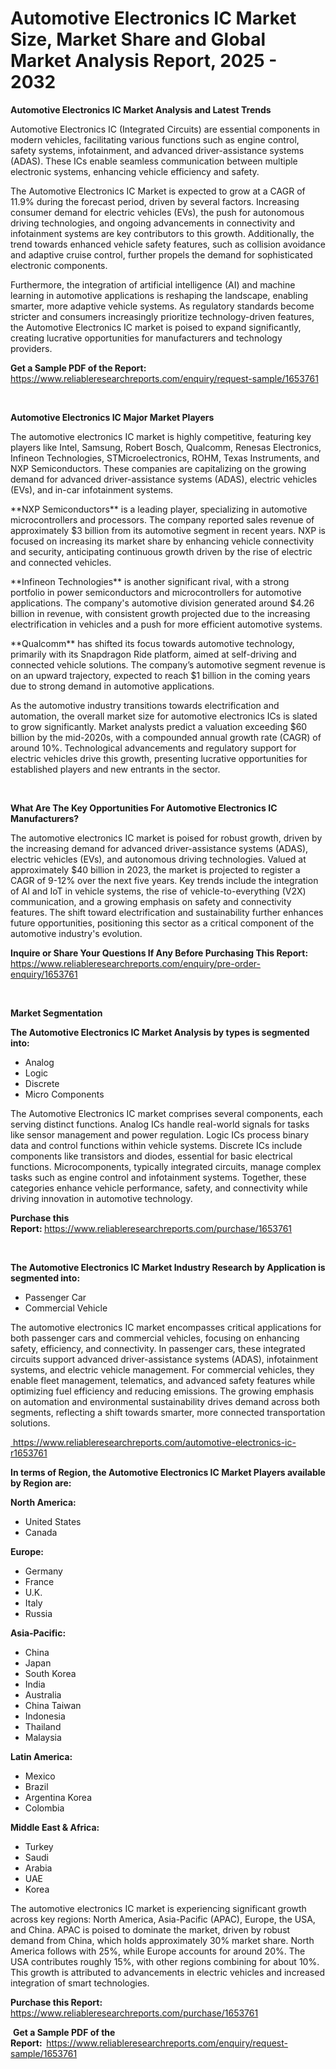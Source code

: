 <p><h1>Automotive Electronics IC Market Size, Market Share and Global Market Analysis Report, 2025 - 2032</h1></p><p><strong>Automotive Electronics IC Market Analysis and Latest Trends</strong></p>
<p><p>Automotive Electronics IC (Integrated Circuits) are essential components in modern vehicles, facilitating various functions such as engine control, safety systems, infotainment, and advanced driver-assistance systems (ADAS). These ICs enable seamless communication between multiple electronic systems, enhancing vehicle efficiency and safety.</p><p>The Automotive Electronics IC Market is expected to grow at a CAGR of 11.9% during the forecast period, driven by several factors. Increasing consumer demand for electric vehicles (EVs), the push for autonomous driving technologies, and ongoing advancements in connectivity and infotainment systems are key contributors to this growth. Additionally, the trend towards enhanced vehicle safety features, such as collision avoidance and adaptive cruise control, further propels the demand for sophisticated electronic components.</p><p>Furthermore, the integration of artificial intelligence (AI) and machine learning in automotive applications is reshaping the landscape, enabling smarter, more adaptive vehicle systems. As regulatory standards become stricter and consumers increasingly prioritize technology-driven features, the Automotive Electronics IC market is poised to expand significantly, creating lucrative opportunities for manufacturers and technology providers.</p></p>
<p><strong>Get a Sample PDF of the Report:&nbsp;</strong> <a href="https://www.reliableresearchreports.com/enquiry/request-sample/1653761?utm_campaign=3136&utm_medium=2&utm_source=Github&utm_content=ia&utm_term=18042025&utm_id=automotive-electronics-ic">https://www.reliableresearchreports.com/enquiry/request-sample/1653761</a></p>
<p>&nbsp;</p>
<p><strong>Automotive Electronics IC Major Market Players</strong></p>
<p><p>The automotive electronics IC market is highly competitive, featuring key players like Intel, Samsung, Robert Bosch, Qualcomm, Renesas Electronics, Infineon Technologies, STMicroelectronics, ROHM, Texas Instruments, and NXP Semiconductors. These companies are capitalizing on the growing demand for advanced driver-assistance systems (ADAS), electric vehicles (EVs), and in-car infotainment systems.</p><p>**NXP Semiconductors** is a leading player, specializing in automotive microcontrollers and processors. The company reported sales revenue of approximately $3 billion from its automotive segment in recent years. NXP is focused on increasing its market share by enhancing vehicle connectivity and security, anticipating continuous growth driven by the rise of electric and connected vehicles.</p><p>**Infineon Technologies** is another significant rival, with a strong portfolio in power semiconductors and microcontrollers for automotive applications. The company's automotive division generated around $4.26 billion in revenue, with consistent growth projected due to the increasing electrification in vehicles and a push for more efficient automotive systems.</p><p>**Qualcomm** has shifted its focus towards automotive technology, primarily with its Snapdragon Ride platform, aimed at self-driving and connected vehicle solutions. The company’s automotive segment revenue is on an upward trajectory, expected to reach $1 billion in the coming years due to strong demand in automotive applications.</p><p>As the automotive industry transitions towards electrification and automation, the overall market size for automotive electronics ICs is slated to grow significantly. Market analysts predict a valuation exceeding $60 billion by the mid-2020s, with a compounded annual growth rate (CAGR) of around 10%. Technological advancements and regulatory support for electric vehicles drive this growth, presenting lucrative opportunities for established players and new entrants in the sector.</p></p>
<p>&nbsp;</p>
<p><strong>What Are The Key Opportunities For Automotive Electronics IC Manufacturers?</strong></p>
<p><p>The automotive electronics IC market is poised for robust growth, driven by the increasing demand for advanced driver-assistance systems (ADAS), electric vehicles (EVs), and autonomous driving technologies. Valued at approximately $40 billion in 2023, the market is projected to register a CAGR of 9-12% over the next five years. Key trends include the integration of AI and IoT in vehicle systems, the rise of vehicle-to-everything (V2X) communication, and a growing emphasis on safety and connectivity features. The shift toward electrification and sustainability further enhances future opportunities, positioning this sector as a critical component of the automotive industry's evolution.</p></p>
<p><strong>Inquire or Share Your Questions If Any Before Purchasing This Report:</strong> <a href="https://www.reliableresearchreports.com/enquiry/pre-order-enquiry/1653761?utm_campaign=3136&utm_medium=2&utm_source=Github&utm_content=ia&utm_term=18042025&utm_id=automotive-electronics-ic">https://www.reliableresearchreports.com/enquiry/pre-order-enquiry/1653761</a></p>
<p>&nbsp;</p>
<p><strong>Market Segmentation</strong></p>
<p><strong>The Automotive Electronics IC Market Analysis by types is segmented into:</strong></p>
<p><ul><li>Analog</li><li>Logic</li><li>Discrete</li><li>Micro Components</li></ul></p>
<p><p>The Automotive Electronics IC market comprises several components, each serving distinct functions. Analog ICs handle real-world signals for tasks like sensor management and power regulation. Logic ICs process binary data and control functions within vehicle systems. Discrete ICs include components like transistors and diodes, essential for basic electrical functions. Microcomponents, typically integrated circuits, manage complex tasks such as engine control and infotainment systems. Together, these categories enhance vehicle performance, safety, and connectivity while driving innovation in automotive technology.</p></p>
<p><strong>Purchase this Report:&nbsp;</strong><a href="https://www.reliableresearchreports.com/purchase/1653761?utm_campaign=3136&utm_medium=2&utm_source=Github&utm_content=ia&utm_term=18042025&utm_id=automotive-electronics-ic">https://www.reliableresearchreports.com/purchase/1653761</a></p>
<p>&nbsp;</p>
<p><strong>The Automotive Electronics IC Market Industry Research by Application is segmented into:</strong></p>
<p><ul><li>Passenger Car</li><li>Commercial Vehicle</li></ul></p>
<p><p>The automotive electronics IC market encompasses critical applications for both passenger cars and commercial vehicles, focusing on enhancing safety, efficiency, and connectivity. In passenger cars, these integrated circuits support advanced driver-assistance systems (ADAS), infotainment systems, and electric vehicle management. For commercial vehicles, they enable fleet management, telematics, and advanced safety features while optimizing fuel efficiency and reducing emissions. The growing emphasis on automation and environmental sustainability drives demand across both segments, reflecting a shift towards smarter, more connected transportation solutions.</p></p>
<p><a href="https://www.reliableresearchreports.com/automotive-electronics-ic-r1653761?utm_campaign=3136&utm_medium=2&utm_source=Github&utm_content=ia&utm_term=18042025&utm_id=automotive-electronics-ic">&nbsp;https://www.reliableresearchreports.com/automotive-electronics-ic-r1653761</a></p>
<p><strong>In terms of Region, the Automotive Electronics IC Market Players available by Region are:</strong></p>
<p>
    <p> <strong> North America: </strong>
        <ul>
            <li>United States</li>
            <li>Canada</li>
        </ul>
        </p> 
    <p> <strong> Europe: </strong>
        <ul>
            <li>Germany</li>
            <li>France</li>
            <li>U.K.</li>
            <li>Italy</li>
            <li>Russia</li>
        </ul>
        </p> 
    <p> <strong> Asia-Pacific: </strong>
        <ul>
            <li>China</li>
            <li>Japan</li>
            <li>South Korea</li>
            <li>India</li>
            <li>Australia</li>
            <li>China Taiwan</li>
            <li>Indonesia</li>
            <li>Thailand</li>
            <li>Malaysia</li>
        </ul>
        </p> 
    <p> <strong> Latin America: </strong>
        <ul>
            <li>Mexico</li>
            <li>Brazil</li>
            <li>Argentina Korea</li>
            <li>Colombia</li>
        </ul>
        </p> 
    <p> <strong> Middle East & Africa: </strong>
        <ul>
            <li>Turkey</li>
            <li>Saudi</li>
            <li>Arabia</li>
            <li>UAE</li>
            <li>Korea</li>
        </ul>
    </p>
    </p>
<p><p>The automotive electronics IC market is experiencing significant growth across key regions: North America, Asia-Pacific (APAC), Europe, the USA, and China. APAC is poised to dominate the market, driven by robust demand from China, which holds approximately 30% market share. North America follows with 25%, while Europe accounts for around 20%. The USA contributes roughly 15%, with other regions combining for about 10%. This growth is attributed to advancements in electric vehicles and increased integration of smart technologies.</p></p>
<p><strong>Purchase this Report: </strong><a href="https://www.reliableresearchreports.com/purchase/1653761?utm_campaign=3136&utm_medium=2&utm_source=Github&utm_content=ia&utm_term=18042025&utm_id=automotive-electronics-ic">https://www.reliableresearchreports.com/purchase/1653761</a></p>
<p>&nbsp;<strong>Get a Sample PDF of the Report:&nbsp;&nbsp;</strong><a href="https://www.reliableresearchreports.com/enquiry/request-sample/1653761?utm_campaign=3136&utm_medium=2&utm_source=Github&utm_content=ia&utm_term=18042025&utm_id=automotive-electronics-ic">https://www.reliableresearchreports.com/enquiry/request-sample/1653761</a></p>
<p><strong></strong></p>
<p><p></p><p></p><p></p></p>